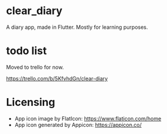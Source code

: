 # clear_diary

A diary app, made in Flutter. Mostly for learning purposes.

# todo list
Moved to trello for now.

https://trello.com/b/5KfvhdGn/clear-diary


# Licensing
- App icon image by FlatIcon: https://www.flaticon.com/home
- App icon generated by Appicon: https://appicon.co/